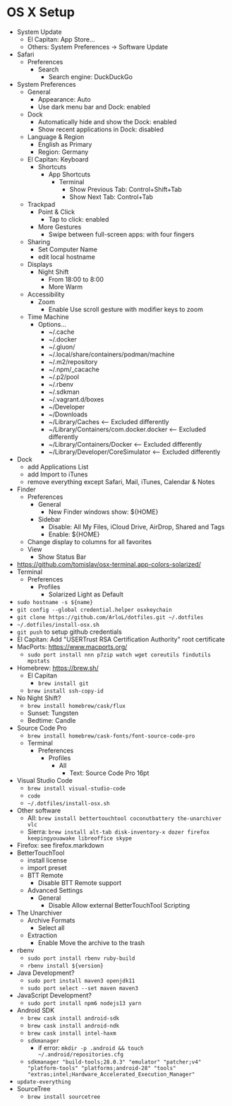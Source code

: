 # OS X Setup

* System Update
    * El Capitan: App Store...
    * Others: System Preferences -> Software Update
* Safari
    * Preferences
        * Search
            * Search engine: DuckDuckGo
* System Preferences
    * General
        * Appearance: Auto
        * Use dark menu bar and Dock: enabled
    * Dock
        * Automatically hide and show the Dock: enabled
        * Show recent applications in Dock: disabled
    * Language & Region
        * English as Primary
        * Region: Germany
    * El Capitan: Keyboard
        * Shortcuts
            * App Shortcuts
                * Terminal
                    * Show Previous Tab: Control+Shift+Tab
                    * Show Next Tab: Control+Tab
    * Trackpad
        * Point & Click
            * Tap to click: enabled
        * More Gestures
            * Swipe between full-screen apps: with four fingers
    * Sharing
        * Set Computer Name
        * edit local hostname
    * Displays
        * Night Shift
            * From 18:00 to 8:00
            * More Warm
    * Accessibility
        * Zoom
            * Enable Use scroll gesture with modifier keys to zoom
    * Time Machine
        * Options…
            * ~/.cache
            * ~/.docker
            * ~/.gluon/
            * ~/.local/share/containers/podman/machine
            * ~/.m2/repository
            * ~/.npm/_cacache
            * ~/.p2/pool
            * ~/.rbenv
            * ~/.sdkman
            * ~/.vagrant.d/boxes
            * ~/Developer
            * ~/Downloads
            * ~/Library/Caches <-- Excluded differently
            * ~/Library/Containers/com.docker.docker <-- Excluded differently
            * ~/Library/Containers/Docker <-- Excluded differently
            * ~/Library/Developer/CoreSimulator <-- Excluded differently
* Dock
    * add Applications List
    * add Import to iTunes
    * remove everything except Safari, Mail, iTunes, Calendar & Notes
* Finder
    * Preferences
        * General
            * New Finder windows show: ${HOME}
        * Sidebar
            * Disable: All My Files, iCloud Drive, AirDrop, Shared and Tags
            * Enable: ${HOME}
    * Change display to columns for all favorites
    * View
        * Show Status Bar
* https://github.com/tomislav/osx-terminal.app-colors-solarized/
* Terminal
    * Preferences
        * Profiles
            * Solarized Light as Default
* `sudo hostname -s ${name}`
* `git config --global credential.helper osxkeychain`
* `git clone https://github.com/ArloL/dotfiles.git ~/.dotfiles`
* `~/.dotfiles/install-osx.sh`
* `git push` to setup github credentials
* El Capitan: Add "USERTrust RSA Certification Authority" root certificate
* MacPorts: https://www.macports.org/
    * `sudo port install nnn p7zip watch wget coreutils findutils mpstats`
* Homebrew: https://brew.sh/
    * El Capitan
        * `brew install git`
    * `brew install ssh-copy-id`
* No Night Shift?
    * `brew install homebrew/cask/flux`
    * Sunset: Tungsten
    * Bedtime: Candle
* Source Code Pro
    * `brew install homebrew/cask-fonts/font-source-code-pro`
    * Terminal
        * Preferences
            * Profiles
                * All
                    * Text: Source Code Pro 16pt
* Visual Studio Code
    * `brew install visual-studio-code`
    * `code`
    * `~/.dotfiles/install-osx.sh`
* Other software
    * All: `brew install bettertouchtool coconutbattery the-unarchiver vlc`
    * Sierra: `brew install alt-tab disk-inventory-x dozer firefox keepingyouawake libreoffice skype`
* Firefox: see firefox.markdown
* BetterTouchTool
    * install license
    * import preset
    * BTT Remote
        * Disable BTT Remote support
    * Advanced Settings
        * General
            * Disable Allow external BetterTouchTool Scripting
* The Unarchiver
    * Archive Formats
        * Select all
    * Extraction
        * Enable Move the archive to the trash
* rbenv
    * `sudo port install rbenv ruby-build`
    * `rbenv install ${version}`
* Java Development?
    * `sudo port install maven3 openjdk11`
    * `sudo port select --set maven maven3`
* JavaScript Development?
    * `sudo port install npm6 nodejs13 yarn`
* Android SDK
    * `brew cask install android-sdk`
    * `brew cask install android-ndk`
    * `brew cask install intel-haxm`
    * `sdkmanager`
        * if error: `mkdir -p .android && touch ~/.android/repositories.cfg`
    * `sdkmanager "build-tools;28.0.3" "emulator" "patcher;v4" "platform-tools" "platforms;android-28" "tools" "extras;intel;Hardware_Accelerated_Execution_Manager"`
* `update-everything`
* SourceTree
    * `brew install sourcetree`
